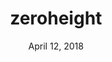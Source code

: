 ---
date: April 12, 2018
title: zeroheight
link: https://zeroheight.com/
image: images/tools/zero-height.jpg
description: zeroheight brings design systems to life with beautiful, sophisticated and up-to-date styleguides synced with design and development.
tags:
- documentation
- Sketch
type: Plugin

# ================================
# TOOLS CATEGORIES AVAILABLE
# ================================
# - design
# - development
# - documentation
# - frameworks
# - sketch
#   type: Plugin
#   type: Sketch File
# ================================
---